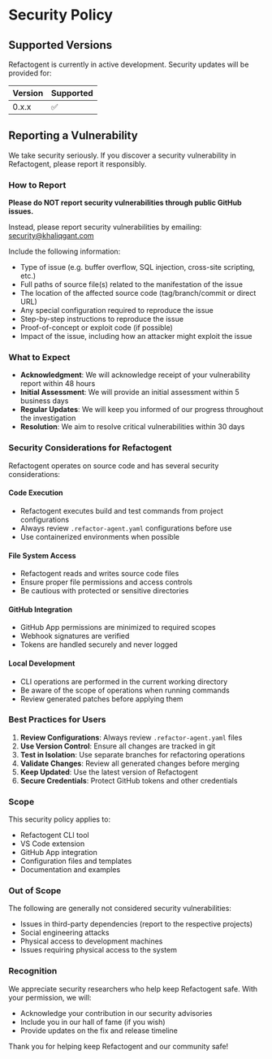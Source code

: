 # Security Policy

## Supported Versions

Refactogent is currently in active development. Security updates will be provided for:

| Version | Supported          |
| ------- | ------------------ |
| 0.x.x   | :white_check_mark: |

## Reporting a Vulnerability

We take security seriously. If you discover a security vulnerability in Refactogent, please report it responsibly.

### How to Report

**Please do NOT report security vulnerabilities through public GitHub issues.**

Instead, please report security vulnerabilities by emailing: security@khaliqgant.com

Include the following information:
- Type of issue (e.g. buffer overflow, SQL injection, cross-site scripting, etc.)
- Full paths of source file(s) related to the manifestation of the issue
- The location of the affected source code (tag/branch/commit or direct URL)
- Any special configuration required to reproduce the issue
- Step-by-step instructions to reproduce the issue
- Proof-of-concept or exploit code (if possible)
- Impact of the issue, including how an attacker might exploit the issue

### What to Expect

- **Acknowledgment**: We will acknowledge receipt of your vulnerability report within 48 hours
- **Initial Assessment**: We will provide an initial assessment within 5 business days
- **Regular Updates**: We will keep you informed of our progress throughout the investigation
- **Resolution**: We aim to resolve critical vulnerabilities within 30 days

### Security Considerations for Refactogent

Refactogent operates on source code and has several security considerations:

#### Code Execution
- Refactogent executes build and test commands from project configurations
- Always review `.refactor-agent.yaml` configurations before use
- Use containerized environments when possible

#### File System Access
- Refactogent reads and writes source code files
- Ensure proper file permissions and access controls
- Be cautious with protected or sensitive directories

#### GitHub Integration
- GitHub App permissions are minimized to required scopes
- Webhook signatures are verified
- Tokens are handled securely and never logged

#### Local Development
- CLI operations are performed in the current working directory
- Be aware of the scope of operations when running commands
- Review generated patches before applying them

### Best Practices for Users

1. **Review Configurations**: Always review `.refactor-agent.yaml` files
2. **Use Version Control**: Ensure all changes are tracked in git
3. **Test in Isolation**: Use separate branches for refactoring operations
4. **Validate Changes**: Review all generated changes before merging
5. **Keep Updated**: Use the latest version of Refactogent
6. **Secure Credentials**: Protect GitHub tokens and other credentials

### Scope

This security policy applies to:
- Refactogent CLI tool
- VS Code extension
- GitHub App integration
- Configuration files and templates
- Documentation and examples

### Out of Scope

The following are generally not considered security vulnerabilities:
- Issues in third-party dependencies (report to the respective projects)
- Social engineering attacks
- Physical access to development machines
- Issues requiring physical access to the system

### Recognition

We appreciate security researchers who help keep Refactogent safe. With your permission, we will:
- Acknowledge your contribution in our security advisories
- Include you in our hall of fame (if you wish)
- Provide updates on the fix and release timeline

Thank you for helping keep Refactogent and our community safe!